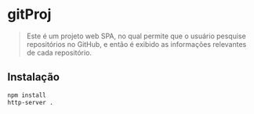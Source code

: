 # gitProj

> Este é um projeto web SPA, no qual permite que o usuário pesquise repositórios no GitHub, e então é exibido as informações relevantes de cada repositório.

## Instalação

```sh
npm install
http-server .
```


